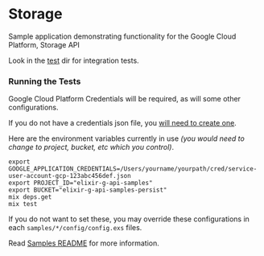 # Storage

Sample application demonstrating functionality for the Google Cloud Platform, Storage API

Look in the [test](./test) dir for integration tests.

### Running the Tests

Google Cloud Platform Credentials will be required, as will some other configurations.

If you do not have a credentials json file, you [will need to create one](../README.md#obtaining-an-access-token).

Here are the environment variables currently in use
*(you would need to change to project, bucket, etc which you control)*.

```shell
export GOOGLE_APPLICATION_CREDENTIALS=/Users/yourname/yourpath/cred/service-user-account-gcp-123abc456def.json
export PROJECT_ID="elixir-g-api-samples"
export BUCKET="elixir-g-api-samples-persist"
mix deps.get
mix test
```

If you do not want to set these, you may override these configurations in each `samples/*/config/config.exs` files.


Read [Samples README](../README.md) for more information.
